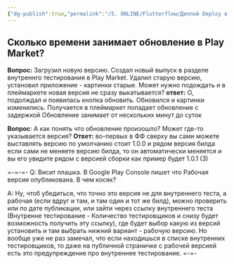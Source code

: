 ```yaml
---
{"dg-publish":true,"permalink":"/5. ONLINE/Flutterflow/Деплой Deploy в Play market/","created":"2024-10-31T10:58:15.471-03:00","updated":"2024-11-04T15:23:19.194-03:00"}
---
```


## Сколько времени занимает обновление в Play Market?
**Вопрос:**
Загрузил новую версию. Создал новый выпуск в разделе внутреннго тестирования в Play Market. Удалил старую версию, установил приложение - картинки старые. Может нужно подождать и в плеймаркете новая версия не сразу выкатывается?
**ответ:** 
О, подолждал и появилась кнопка обновить. Обновился и картинки изменились. Получается в плеймаркет попадает обновление с задержкой
Обновление занимает от нескольких минут до суток

**Вопрос**: 
А как понять что обновление произошло? Может где-то указывается версия?
**Ответ:** 
во-первых в ФФ сверху вы сами можете выставлять версию по умолчанию стоит 1.0.0 и рядом версия билда если сами не меняете версию билда, то он автоматически меняется и вы его увидите рядом с версией сборки как пример будет 1.0.1 (3) 

=-=-=-
Q: Висит  плашка. В Google Play Console пишет что Рабочая версия опубликована. В чем косяк?

A: Ну, чтоб убедиться, что точно это версия не для внутреннего теста, а рабочая (если вдруг и там, и там один и тот же билд), можно проверить или по дате публикации, или зайти через ссылку внутреннего теста (Внутренне тестирование - Количество тестировщиков и снизу будет возможность получить эту ссылку), где будет выбор какую из версий установить и там выбрать нижний вариант - рабочую версию. Но вообще уже не раз замечал, что если находишься в списке внутренних тестировщиков, то даже на публичной страничке с рабочей версией есть это предупреждение про внутреннее тестирование.
=-=-